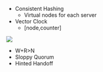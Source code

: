 - Consistent Hashing
  - Virtual nodes for each server
- Vector Clock
  - [node,counter]
<img src='http://www.raychase.net/wp-content/uploads/2014/04/image_thumb2.png' />

- W+R>N
- Sloppy Quorum
- Hinted Handoff

<!-- Dynamo最后的实现，让用户来解决冲突的做法（有时候用户也没法确定该用哪个版本），确实有些别扭；而采用绝对时间来解决冲突的方法，则是在机制上有天生的缺陷（时间无法做到绝对同步 -->